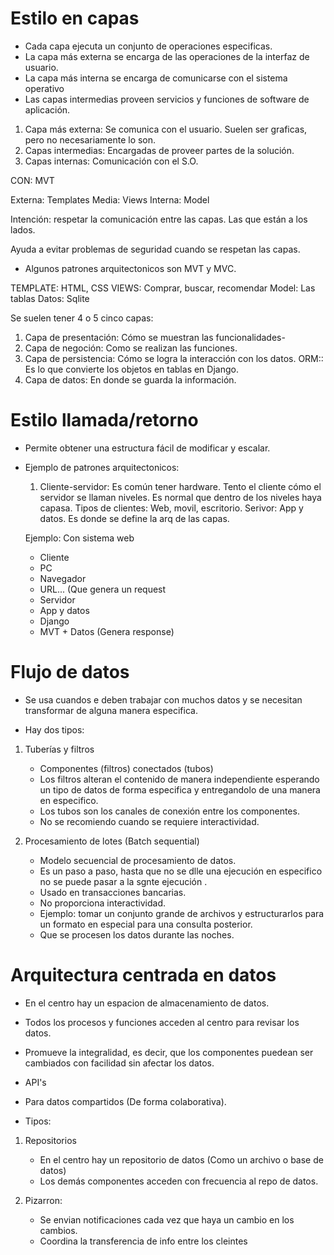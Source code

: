 # Estilo en capas

- Cada capa ejecuta un conjunto de operaciones especificas.
- La capa más externa se encarga de las operaciones de la interfaz de usuario.
- La capa más interna se encarga de comunicarse con el sistema operativo
- Las capas intermedias proveen servicios y funciones de software de aplicación.

1. Capa más externa: Se comunica con el usuario. Suelen ser graficas, pero no necesariamente lo son.
2. Capas intermedias: Encargadas de proveer partes de la solución.
3. Capas internas: Comunicación con el S.O.

CON: MVT

Externa: Templates
Media: Views
Interna: Model

Intención: respetar la comunicación entre las capas. Las que están a los lados.

Ayuda a evitar problemas de seguridad cuando se respetan las capas.

* Algunos patrones arquitectonicos son MVT y MVC.

TEMPLATE: HTML, CSS
VIEWS: Comprar, buscar, recomendar
Model: Las tablas
Datos: Sqlite

Se suelen tener 4 o 5 cinco capas:

1. Capa de presentación: Cómo se muestran las funcionalidades-
2. Capa de negoción: Como se realizan las funciones.
3. Capa de persistencia: Cómo se logra la interacción con los datos. ORM:: Es lo que convierte los objetos en tablas en Django.
4. Capa de datos: En donde se guarda la información.

# Estilo llamada/retorno

- Permite obtener una estructura fácil de modificar y escalar.

* Ejemplo de patrones arquitectonicos: 
    1. Cliente-servidor: Es común tener hardware. Tento el cliente cómo el servidor se llaman niveles. Es normal que dentro de los niveles haya capasa.
    Tipos de clientes: Web, movil, escritorio.
    Serivor: App y datos. Es donde se define la arq de las capas.

    Ejemplo: Con sistema web

    * Cliente
    - PC
    - Navegador
    - URL... (Que genera un request
    
    * Servidor
    - App y datos
    - Django
    - MVT + Datos (Genera response)

# Flujo de datos

- Se usa cuandos e deben trabajar con muchos datos y se necesitan transformar de alguna manera especifica.

- Hay dos tipos: 
1. Tuberías y filtros
    - Componentes (filtros) conectados (tubos)
    - Los filtros alteran el contenido de manera independiente esperando un tipo de datos de forma especifica y entregandolo de una manera en especifico.
    - Los tubos son los canales de conexión entre los componentes.
    - No se recomiendo cuando se requiere interactividad.


2. Procesamiento de lotes (Batch sequential)
    - Modelo secuencial de procesamiento de datos.
    - Es un paso a paso, hasta que no se dlle una ejecución en especifico no se puede pasar a la sgnte ejecución .
    - Usado en transacciones bancarias.
    - No proporciona interactividad.
    - Ejemplo: tomar un conjunto grande de archivos y estructurarlos para un formato en especial para una consulta posterior.
    - Que se procesen los datos durante las noches.

# Arquitectura centrada en datos

- En el centro hay un espacion de almacenamiento de datos.
- Todos los procesos y funciones acceden al centro para revisar los datos.
- Promueve la integralidad, es decir, que los componentes puedean ser cambiados con facilidad sin afectar los datos. 
- API's
- Para datos compartidos (De forma colaborativa).

- Tipos:

1. Repositorios
    - En el centro hay un repositorio de datos (Como un archivo o base de datos)
    - Los demás componentes acceden con frecuencia al repo de datos.

2. Pizarron:
    - Se envian notificaciones cada vez que haya un cambio en los cambios.
    - Coordina la transferencia de info entre los cleintes 
